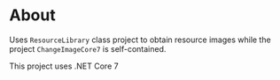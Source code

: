 ﻿# About

Uses `ResourceLibrary` class project to obtain resource images while the project `ChangeImageCore7` is self-contained.

This project uses .NET Core 7
